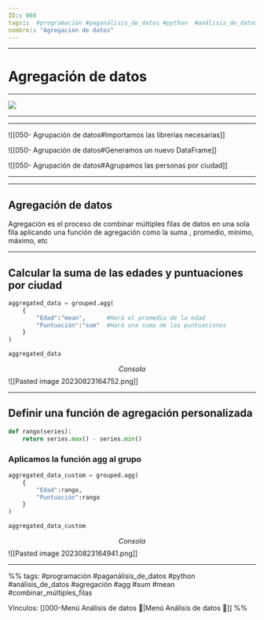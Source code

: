```yaml
---
ID:: 060
tags::  #programación #paganálisis_de_datos #python  #análisis_de_datos #agregación #agg #sum #mean #combinar_múltiples_filas
nombre:: "Agregación de datos"
---
```

___
# Agregación de datos
___
![](https://www.youtube.com/watch?v=dE_mETQKGTc&list=PL5C9QKu8AsmUK_7AEP0hSmt-8vcE8gnIB&index=8)

___
___

![[050- Agrupación de datos#Importamos las librerias necesarias]]

![[050- Agrupación de datos#Generamos un nuevo DataFrame]]

![[050- Agrupación de datos#Agrupamos las personas por ciudad]]

___
___
## Agregación de datos
Agregación es el proceso de combinar múltiples filas de datos en una sola fila aplicando una función de agregación como la suma , promedio, mínimo, máximo, etc

___
## Calcular la suma de las edades y puntuaciones por ciudad

```python
aggregated_data = grouped.agg(
    {
        "Edad":"mean",      #Hará el promedio de la edad
        "Puntuación":"sum"  #Hará una suma de las puntuaciones
    }
)

aggregated_data
```
$$Consola$$
![[Pasted image 20230823164752.png]]

___
## Definir una función de agregación personalizada

```python
def rango(series):
    return series.max() - series.min()
```

### Aplicamos la función agg al grupo
```python
aggregated_data_custom = grouped.agg(
    {
        "Edad":rango,
        "Puntuación":rango
    }
)

aggregated_data_custom
```
$$Consola$$
![[Pasted image 20230823164941.png]]

___
%%
tags: #programación #paganálisis_de_datos #python #análisis_de_datos #agregación #agg #sum #mean #combinar_múltiples_filas

Vínculos:   [[000-Menú Análisis de datos 📃|Menú Análisis de datos 📃]] 
%%
